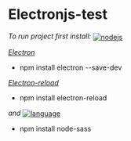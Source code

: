 # Electronjs-test
<em>To run project first install:</em> <a href='https://nodejs.org/en' ><img alt='nodejs' src='https://img.shields.io/badge/Node.js-43853D?style=for-the-badge&logo=node.js&logoColor=white' align='center'></a>


<em><a href='https://www.npmjs.com/package/electron'>Electron</a></em>
- npm install electron --save-dev

<em><a href='https://www.npmjs.com/package/electron-reload'>Electron-reload</a></em>
- npm install electron-reload

<em> and </em><a href='https://www.npmjs.com/package/node-sass'><img alt='language' src='https://img.shields.io/badge/Sass-CC6699?style=for-the-badge&logo=sass&logoColor=white' align='center'></a>
- npm install node-sass
